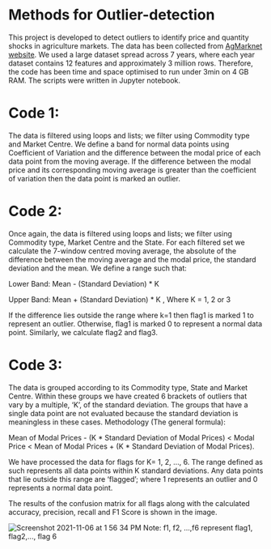 # Methods for Outlier-detection
This project is developed to detect outliers to identify price and quantity shocks in agriculture markets. The data has been collected from [AgMarknet website](https://agmarknet.gov.in/Default.aspx). We used a large dataset spread across 7 years, where each year dataset contains 12 features and approximately 3 million rows. Therefore, the code has been time and space optimised to run under 3min on 4 GB RAM. The scripts were written in Jupyter notebook.

# Code 1:
The data is filtered using loops and lists; we filter using Commodity type and Market Centre. We define a band for normal data points using Coefficient of Variation and the difference between the modal price of each data point from the moving average.
If the difference between the modal price and its corresponding moving average is greater than the coefficient of variation then the data point is marked an outlier.

# Code 2:
Once again, the data is filtered using loops and lists; we filter using Commodity type, Market Centre and the State. For each filtered set we calculate the 7-window centred moving average, the absolute of the difference between the moving average and the modal price, the standard deviation and the mean. We define a range such that: 

Lower Band: Mean - (Standard Deviation) * K

Upper Band: Mean + (Standard Deviation) * K
, Where K = 1, 2 or 3

If the difference lies outside the range where k=1 then flag1 is marked 1 to represent an outlier. Otherwise, flag1 is marked 0 to represent a normal data point. Similarly, we calculate flag2 and flag3.


# Code 3:
The data is grouped according to its Commodity type, State and Market Centre. Within these groups we have created 6 brackets of outliers that vary by a multiple, ‘K’, of the standard deviation.
The groups that have a single data point are not evaluated because the standard deviation is meaningless in these cases.
Methodology (The general formula): 

Mean of Modal Prices - (K * Standard Deviation of Modal Prices) < Modal Price < Mean of Modal Prices + (K * Standard Deviation of Modal Prices). 

We have processed the data for flags for K= 1, 2, …, 6. The range defined as such represents all data points within K standard deviations. Any data points that lie outside this range are ‘flagged’; where 1 represents an outlier and 0 represents a normal data point.

The results of the confusion matrix for all flags along with the calculated accuracy, precision, recall and F1 Score is shown in the image.

![Screenshot 2021-11-06 at 1 56 34 PM](https://user-images.githubusercontent.com/39693183/140603301-5e541196-e084-4f74-b0f1-e704eb22e45d.png)
Note: f1, f2, ...,f6 represent flag1, flag2,..., flag 6
